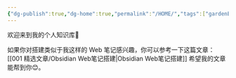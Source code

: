 ```yaml
---
{"dg-publish":true,"dg-home":true,"permalink":"/HOME/","tags":["gardenEntry"],"dgPassFrontmatter":true,"created":"2024-04-08T18:39:06.392+08:00","updated":"2024-11-25T17:39:22.978+08:00"}
---
```


欢迎来到我的个人知识库👏

如果你对搭建类似于我这样的 Web 笔记感兴趣，你可以参考一下这篇文章： [[001 精选文章/Obsidian Web笔记搭建\|Obsidian Web笔记搭建]] 希望我的文章能帮到你😊。